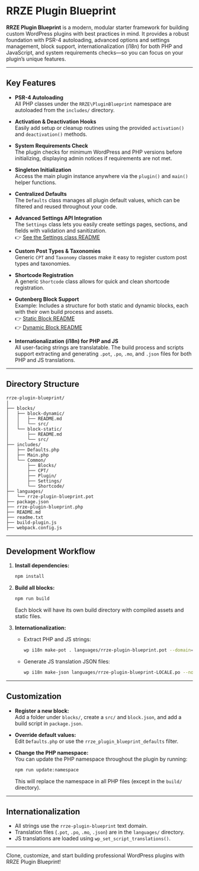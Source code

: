 # RRZE Plugin Blueprint

**RRZE Plugin Blueprint** is a modern, modular starter framework for building custom WordPress plugins with best practices in mind. It provides a robust foundation with PSR-4 autoloading, advanced options and settings management, block support, internationalization (i18n) for both PHP and JavaScript, and system requirements checks—so you can focus on your plugin’s unique features.

---

## Key Features

- **PSR-4 Autoloading**  
  All PHP classes under the `RRZE\PluginBlueprint` namespace are autoloaded from the `includes/` directory.

- **Activation & Deactivation Hooks**  
  Easily add setup or cleanup routines using the provided `activation()` and `deactivation()` methods.

- **System Requirements Check**  
  The plugin checks for minimum WordPress and PHP versions before initializing, displaying admin notices if requirements are not met.

- **Singleton Initialization**  
  Access the main plugin instance anywhere via the `plugin()` and `main()` helper functions.

- **Centralized Defaults**  
  The `Defaults` class manages all plugin default values, which can be filtered and reused throughout your code.

- **Advanced Settings API Integration**  
  The `Settings` class lets you easily create settings pages, sections, and fields with validation and sanitization.  
  👉 [See the Settings class README](includes/Common/Settings/README.md)

- **Custom Post Types & Taxonomies**  
  Generic `CPT` and `Taxonomy` classes make it easy to register custom post types and taxonomies.

- **Shortcode Registration**  
  A generic `Shortcode` class allows for quick and clean shortcode registration.

- **Gutenberg Block Support**  
  Example: Includes a structure for both static and dynamic blocks, each with their own build process and assets.  
  👉 [Static Block README](blocks/block-static/README.md)  
  👉 [Dynamic Block README](blocks/block-dynamic/README.md)

- **Internationalization (i18n) for PHP and JS**  
  All user-facing strings are translatable. The build process and scripts support extracting and generating `.pot`, `.po`, `.mo`, and `.json` files for both PHP and JS translations.

---

## Directory Structure

```
rrze-plugin-blueprint/
│
├── blocks/
│   ├── block-dynamic/
│   │   ├── README.md
│   │   └── src/
│   └── block-static/
│       ├── README.md
│       └── src/
├── includes/
│   ├── Defaults.php
│   ├── Main.php
│   └── Common/
│       ├── Blocks/
│       ├── CPT/
│       ├── Plugin/
│       ├── Settings/
│       └── Shortcode/
├── languages/
│   └── rrze-plugin-blueprint.pot
├── package.json
├── rrze-plugin-blueprint.php
├── README.md
├── readme.txt
├── build-plugin.js
├── webpack.config.js
```

---

## Development Workflow

1. **Install dependencies:**
   ```sh
   npm install
   ```

2. **Build all blocks:**
   ```sh
   npm run build
   ```
   Each block will have its own build directory with compiled assets and static files.

3. **Internationalization:**
   - Extract PHP and JS strings:
     ```sh
     wp i18n make-pot . languages/rrze-plugin-blueprint.pot --domain=rrze-plugin-blueprint --exclude=node_modules,vendor,build
     ```
   - Generate JS translation JSON files:
     ```sh
     wp i18n make-json languages/rrze-plugin-blueprint-LOCALE.po --no-purge
     ```

---

## Customization

- **Register a new block:**  
  Add a folder under `blocks/`, create a `src/` and `block.json`, and add a build script in `package.json`.

- **Override default values:**  
  Edit `Defaults.php` or use the `rrze_plugin_blueprint_defaults` filter.

- **Change the PHP namespace:**  
  You can update the PHP namespace throughout the plugin by running:
  ```sh
  npm run update:namespace
  ```
  This will replace the namespace in all PHP files (except in the `build/` directory).

---

## Internationalization

- All strings use the `rrze-plugin-blueprint` text domain.
- Translation files (`.pot`, `.po`, `.mo`, `.json`) are in the `languages/` directory.
- JS translations are loaded using `wp_set_script_translations()`.

---

Clone, customize, and start building professional WordPress plugins with RRZE Plugin Blueprint!